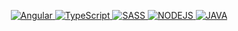 

<a href="[https://www.canva.com/design/DAFB7fUgkso/PWIbmNaBnVnNZV8OgoOluQ/view?website#2](https://www.canva.com/design/DAFCwoiPXpw/1UPr8KpRQfnjSwPT2XftOQ/watch?utm_content=DAFCwoiPXpw&utm_campaign=designshare&utm_medium=link&utm_source=publishsharelink)"> </a>


<div align="center">
<a href="https://www.canva.com/design/DAFB7fUgkso/PWIbmNaBnVnNZV8OgoOluQ/view?website#2">
<img alt="Angular" src="https://img.shields.io/badge/Angular-DD0031?style=for-the-badge&logo=angular&logoColor=white"> <img alt="TypeScript" src= "https://img.shields.io/badge/TypeScript-007ACC?style=for-the-badge&logo=typescript&logoColor=white"> <img alt="SASS" src="https://img.shields.io/badge/SASS-hotpink.svg?style=for-the-badge&logo=SASS&logoColor=white"> <img alt="NODEJS" src="https://img.shields.io/badge/node.js-6DA55F?style=for-the-badge&logo=node.js&logoColor=white"> <img alt="JAVA" src="https://img.shields.io/badge/java-%23ED8B00.svg?style=for-the-badge&logo=java&logoColor=white"> </a> </div>
<br>
